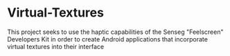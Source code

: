 # Virtual-Textures

This project seeks to use the haptic capabilities of the Senseg "Feelscreen" Developers Kit in order to create Android applications that incorporate virtual textures into their interface
